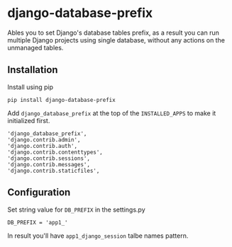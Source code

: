 # django-database-prefix
Ables you to set Django's database tables prefix, as a result you can run multiple Django projects using single database, without any actions on the unmanaged tables.

## Installation
Install using pip
```
pip install django-database-prefix
```
Add `django_database_prefix` at the top of the `INSTALLED_APPS` to make it initialized first.
```
'django_database_prefix',
'django.contrib.admin',
'django.contrib.auth',
'django.contrib.contenttypes',
'django.contrib.sessions',
'django.contrib.messages',
'django.contrib.staticfiles',
```

## Configuration
Set string value for `DB_PREFIX` in the settings.py
```
DB_PREFIX = 'app1_'
```
In result you'll have `app1_django_session` talbe names pattern.
